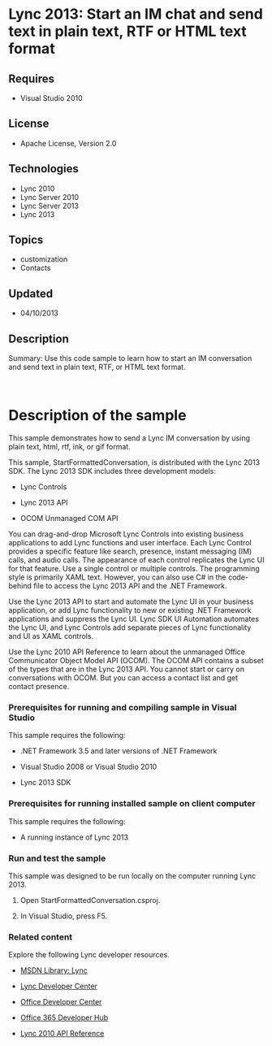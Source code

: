 # Lync 2013: Start an IM chat and send text in plain text, RTF or HTML text format
## Requires
- Visual Studio 2010
## License
- Apache License, Version 2.0
## Technologies
- Lync 2010
- Lync Server 2010
- Lync Server 2013
- Lync 2013
## Topics
- customization
- Contacts
## Updated
- 04/10/2013
## Description

<div id="header">Summary: Use this code sample to learn how to start an IM conversation and send text in plain text, RTF, or HTML text format.</div>
<div id="mainSection">
<div id="mainBody">
<div class="introduction">
<p>&nbsp;</p>
</div>
<h1 class="heading">Description of the sample</h1>
<div class="section" id="sectionSection0">
<p>This sample demonstrates how to send a Lync IM conversation by using plain text, html, rtf, ink, or gif format.</p>
<p>This sample, StartFormattedConversation, is distributed with the Lync 2013 SDK. The Lync 2013 SDK includes three development models:</p>
<ul>
<li>
<p>Lync Controls</p>
</li><li>
<p>Lync 2013 API</p>
</li><li>
<p>OCOM Unmanaged COM API</p>
</li></ul>
<p>You can drag-and-drop Microsoft Lync Controls into existing business applications to add Lync functions and user interface. Each Lync Control provides a specific feature like search, presence, instant messaging (IM) calls, and audio calls. The appearance
 of each control replicates the Lync UI for that feature. Use a single control or multiple controls. The programming style is primarily XAML text. However, you can also use C# in the code-behind file to access the Lync 2013 API and the .NET Framework.</p>
<p>Use the Lync 2013 API to start and automate the Lync UI in your business application, or add Lync functionality to new or existing .NET Framework applications and suppress the Lync UI. Lync SDK UI Automation automates the Lync UI, and Lync Controls add separate
 pieces of Lync functionality and UI as XAML controls.</p>
<p>Use the Lync 2010 API Reference to learn about the unmanaged Office Communicator Object Model API (OCOM). The OCOM API contains a subset of the types that are in the Lync 2013 API. You cannot start or carry on conversations with OCOM. But you can access
 a contact list and get contact presence.</p>
<h3 class="subHeading">Prerequisites for running and compiling sample in Visual Studio</h3>
<div class="subsection">
<p>This sample requires the following:</p>
<ul>
<li>
<p>.NET Framework 3.5 and later versions of .NET Framework</p>
</li><li>
<p>Visual Studio 2008 or Visual Studio 2010</p>
</li><li>
<p>Lync 2013 SDK</p>
</li></ul>
</div>
<h3 class="subHeading">Prerequisites for running installed sample on client computer</h3>
<div class="subsection">
<p>This sample requires the following:</p>
<ul>
<li>
<p>A running instance of Lync 2013</p>
</li></ul>
</div>
<h3 class="subHeading">Run and test the sample</h3>
<div class="subsection">
<p>This sample was designed to be run locally on the computer running Lync 2013.</p>
<ol>
<li>
<p>Open StartFormattedConversation.csproj.</p>
</li><li>
<p>In Visual Studio, press F5.</p>
</li></ol>
</div>
<h3 class="subHeading">Related content</h3>
<div class="subsection">
<p>Explore the following Lync developer resources.</p>
<ul>
<li>
<p><a href="http://msdn.microsoft.com/en-us/library/gg455051.aspx" target="_blank">MSDN Library: Lync</a></p>
</li><li>
<p><a href="http://msdn.microsoft.com/en-us/lync/gg132942.aspx" target="_blank">Lync Developer Center</a></p>
</li><li>
<p><a href="http://msdn.microsoft.com/en-us/office/aa905340.aspx" target="_blank">Office Developer Center</a></p>
</li><li>
<p><a href="http://msdn.microsoft.com/en-us/office/hh506337.aspx" target="_blank">Office 365 Developer Hub</a></p>
</li><li>
<p><a href="http://gallery.technet.microsoft.com/Lync-2010-API-Reference-48d2c5c9" target="_blank">Lync 2010 API Reference</a></p>
</li></ul>
</div>
</div>
</div>
</div>
